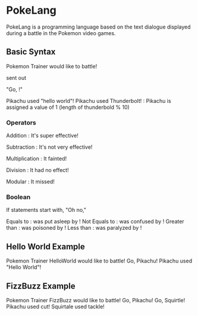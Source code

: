 # PokeLang
PokeLang is a programming language based on the text dialogue displayed during a battle in the Pokemon video games.  

## Basic Syntax


Pokemon Trainer <Function Name> would like to battle!
  
<trainer name> sent out <pokemon name>
  
"Go, <name>!"
  
Pikachu used "hello world"!
Pikachu used Thunderbolt! : Pikachu is assigned a value of 1 (length of thunderbold % 10)


### Operators
Addition : It's super effective!

Subtraction : It's not very effective! 

Multiplication : It fainted! 

Division : It had no effect! 

Modular : It missed!


### Boolean
If statements start with, "Oh no,"

Equals to : <pokemon1> was put asleep by <pokemon2>!
Not Equals to : <pokemon1> was confused by <pokemon2>!
Greater than : <pokemon1> was poisoned by <pokemon2>!
Less than : <pokemon1> was paralyzed by <pokemon2>!


## Hello World Example
Pokemon Trainer HelloWorld would like to battle!
  Go, Pikachu! 
  Pikachu used "Hello World"!
  
## FizzBuzz Example
Pokemon Trainer FizzBuzz would like to battle!
  Go, Pikachu!
  Go, Squirtle!
  Pikachu used cut!
  Squirtale used tackle!
  
  
  




